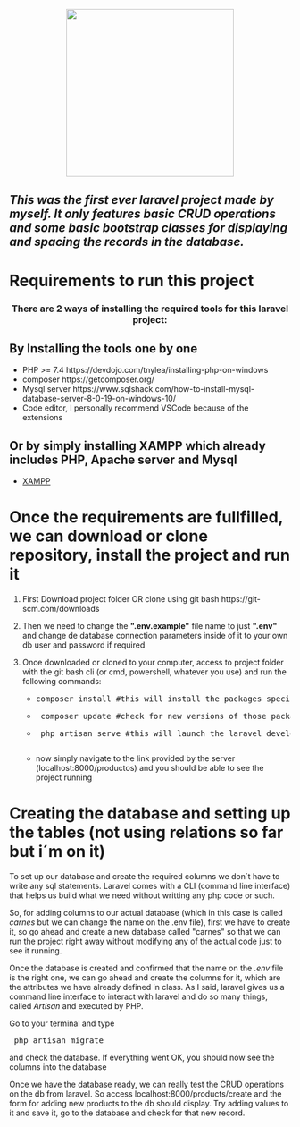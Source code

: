 <p align="center"><a href="https://laravel.com" target="_blank"><img src="https://raw.githubusercontent.com/laravel/art/master/logo-lockup/5%20SVG/2%20CMYK/1%20Full%20Color/laravel-logolockup-cmyk-red.svg" width="300"></a></p>

<h2><em> This was the first ever laravel project made by myself. It only features basic CRUD operations and some basic bootstrap classes for displaying and spacing the records in the database. </em></h2>

<h1>Requirements to run this project</h1>
<h3 align="center"> There are 2 ways of installing the required tools for this laravel project: </h3>
<h2> By Installing the tools one by one </h2>
<ul>
   <li>PHP >= 7.4 https://devdojo.com/tnylea/installing-php-on-windows </li>
   <li>composer https://getcomposer.org/ </li>
   <li>Mysql server https://www.sqlshack.com/how-to-install-mysql-database-server-8-0-19-on-windows-10/ </li>
   <li>Code editor, I personally recommend VSCode because of the extensions</li>
</ul>
<h2> Or by simply installing XAMPP which already includes PHP, Apache server and Mysql</h2>
<ul>
   <li><a href="https://www.apachefriends.org/index.html">XAMPP</a></li>
</ul>
<h1>Once the requirements are fullfilled, we can download or clone repository, install the project and run it</h1>
<ol>
   <li> First Download project folder OR clone using git bash https://git-scm.com/downloads</li>
   <li><p> Then we need to change the <b>".env.example"</b> file name to just <b>".env"</b> and change de database connection parameters inside of it to your own db user and password if required</p></li>
   <li> Once downloaded or cloned to your computer, access to project folder with the git bash cli (or cmd, powershell, whatever you use) and run the following commands: 
      <ul>
         <li><p><pre>composer install #this will install the packages specified in composer.json file, required by the project</pre></p></li>
         <li><p><pre> composer update #check for new versions of those packages</pre></p></li>
         <li><p><pre> php artisan serve #this will launch the laravel development server</p></pre></li>
         <li><p> now simply navigate to the link provided by the server (localhost:8000/productos) and you should be able to see the project running </p></li>
      </ul>
   </li>
</ol>
<h1> Creating the database and setting up the tables (not using relations so far but i´m on it) </h1>
<p> To set up our database and create the required columns we don´t have to write any sql statements. Laravel comes with a CLI (command line interface) that helps us build what we need without writting any php code or such.</p>
<p> So, for adding columns to our actual database (which in this case is called <em>carnes</em> but we can change the name on the .env file), first we have to create it, so go ahead and create a new database called "carnes" so that we can run the project right away without modifying any of the actual code just to see it running.
<p> Once the database is created and confirmed that the name on the <em>.env</em> file is the right one, we can go ahead and create the columns for it, which are the attributes we have already defined in class. As I said, laravel gives us a command line interface to interact with laravel and do so many things, called <em>Artisan</em> and executed by PHP.
  <p>Go to your terminal and type <pre> php artisan migrate </pre> and check the database. If everything went OK, you should now see the columns into the database </p>
  <p>Once we have the database ready, we can really test the CRUD operations on the db from laravel. So access localhost:8000/products/create and the form for adding new products to the db should display. Try adding values to it and save it, go to the database and check for that new record.</p>

